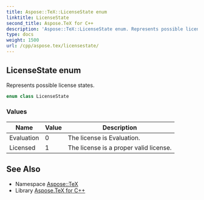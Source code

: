 ```yaml
---
title: Aspose::TeX::LicenseState enum
linktitle: LicenseState
second_title: Aspose.TeX for C++
description: 'Aspose::TeX::LicenseState enum. Represents possible license states in C++.'
type: docs
weight: 1500
url: /cpp/aspose.tex/licensestate/
---
```

## LicenseState enum


Represents possible license states.

```cpp
enum class LicenseState
```

### Values

| Name | Value | Description |
| --- | --- | --- |
| Evaluation | 0 | The license is Evaluation. |
| Licensed | 1 | The license is a proper valid license. |

## See Also

* Namespace [Aspose::TeX](../)
* Library [Aspose.TeX for C++](../../)

